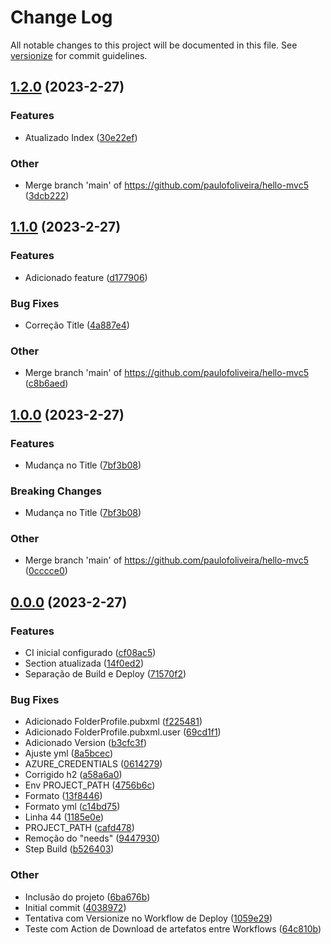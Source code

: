 # Change Log

All notable changes to this project will be documented in this file. See [versionize](https://github.com/versionize/versionize) for commit guidelines.

<a name="1.2.0"></a>
## [1.2.0](https://www.github.com/paulofoliveira/hello-mvc5/releases/tag/v1.2.0) (2023-2-27)

### Features

* Atualizado Index ([30e22ef](https://www.github.com/paulofoliveira/hello-mvc5/commit/30e22efd18c2d2ac276e869559dfeb9f042fa5db))

### Other

* Merge branch 'main' of https://github.com/paulofoliveira/hello-mvc5 ([3dcb222](https://www.github.com/paulofoliveira/hello-mvc5/commit/3dcb2224c6dacac6e2c92ba93913a69b049d468a))

<a name="1.1.0"></a>
## [1.1.0](https://www.github.com/paulofoliveira/hello-mvc5/releases/tag/v1.1.0) (2023-2-27)

### Features

* Adicionado feature ([d177906](https://www.github.com/paulofoliveira/hello-mvc5/commit/d17790694a86f8f9934fe0398c76c49a49f220d2))

### Bug Fixes

* Correção Title ([4a887e4](https://www.github.com/paulofoliveira/hello-mvc5/commit/4a887e4a4c2f180b4a637092fae53926984cfe20))

### Other

* Merge branch 'main' of https://github.com/paulofoliveira/hello-mvc5 ([c8b6aed](https://www.github.com/paulofoliveira/hello-mvc5/commit/c8b6aed72c556fb4ca79c8f639704d62c97d8475))

<a name="1.0.0"></a>
## [1.0.0](https://www.github.com/paulofoliveira/hello-mvc5/releases/tag/v1.0.0) (2023-2-27)

### Features

* Mudança no Title ([7bf3b08](https://www.github.com/paulofoliveira/hello-mvc5/commit/7bf3b08e30323ba05e5f904dcafa03149347a496))

### Breaking Changes

* Mudança no Title ([7bf3b08](https://www.github.com/paulofoliveira/hello-mvc5/commit/7bf3b08e30323ba05e5f904dcafa03149347a496))

### Other

* Merge branch 'main' of https://github.com/paulofoliveira/hello-mvc5 ([0cccce0](https://www.github.com/paulofoliveira/hello-mvc5/commit/0cccce0745cd0365b27f46a4bce8bb4c8f462cdd))

<a name="0.0.0"></a>
## [0.0.0](https://www.github.com/paulofoliveira/hello-mvc5/releases/tag/v0.0.0) (2023-2-27)

### Features

* CI inicial configurado ([cf08ac5](https://www.github.com/paulofoliveira/hello-mvc5/commit/cf08ac5ab8bf8775ebc4e33d1a54198387f993e8))
* Section atualizada ([14f0ed2](https://www.github.com/paulofoliveira/hello-mvc5/commit/14f0ed26c314c7894c6ee52d94c9df16731d7249))
* Separação de Build e Deploy ([71570f2](https://www.github.com/paulofoliveira/hello-mvc5/commit/71570f22d9ed71cd6de1a906badec1211e5a4443))

### Bug Fixes

* Adicionado FolderProfile.pubxml ([f225481](https://www.github.com/paulofoliveira/hello-mvc5/commit/f225481e5bbccbe632182f5647ea102f570325d2))
* Adicionado FolderProfile.pubxml.user ([69cd1f1](https://www.github.com/paulofoliveira/hello-mvc5/commit/69cd1f1b9ca1e6b5cf56f1ee6599f970ad406e26))
* Adicionado Version ([b3cfc3f](https://www.github.com/paulofoliveira/hello-mvc5/commit/b3cfc3fe56bf49b65a82820d476209c251395293))
* Ajuste yml ([8a5bcec](https://www.github.com/paulofoliveira/hello-mvc5/commit/8a5bcec60851ae839f8176dd361651f35645b5d7))
* AZURE_CREDENTIALS ([0614279](https://www.github.com/paulofoliveira/hello-mvc5/commit/06142794e326c29add031ab822713b89ad469ed8))
* Corrigido h2 ([a58a6a0](https://www.github.com/paulofoliveira/hello-mvc5/commit/a58a6a077dc2b4c27100e1582783b16c681a7c9a))
* Env PROJECT_PATH ([4756b6c](https://www.github.com/paulofoliveira/hello-mvc5/commit/4756b6ce0eae3dfb58c964049ff12089142c16e7))
* Formato ([13f8446](https://www.github.com/paulofoliveira/hello-mvc5/commit/13f844634480d67cf1727f7bf6f6c9a4452a7cc9))
* Formato yml ([c14bd75](https://www.github.com/paulofoliveira/hello-mvc5/commit/c14bd75f2d468389bd6f0c7565c9b10a54e57976))
* Linha 44 ([1185e0e](https://www.github.com/paulofoliveira/hello-mvc5/commit/1185e0ea56e6ef510b8327584b192bb1d77e6b50))
* PROJECT_PATH ([cafd478](https://www.github.com/paulofoliveira/hello-mvc5/commit/cafd478536939700e20cdd6b563a1b7919248efe))
* Remoção do "needs" ([9447930](https://www.github.com/paulofoliveira/hello-mvc5/commit/94479306087d39553864fd15a8eb4f83d4f514e3))
* Step Build ([b526403](https://www.github.com/paulofoliveira/hello-mvc5/commit/b5264037073a6c8c0b24cdfdb74b250785713c35))

### Other

* Inclusão do projeto ([6ba676b](https://www.github.com/paulofoliveira/hello-mvc5/commit/6ba676b00bcfd5f644b42e3da9828959504da8b1))
* Initial commit ([4038972](https://www.github.com/paulofoliveira/hello-mvc5/commit/4038972e1f518cfbc9b67a2537aafe9151190674))
* Tentativa com Versionize no Workflow de Deploy ([1059e29](https://www.github.com/paulofoliveira/hello-mvc5/commit/1059e29d40532a3b8f6a857266d2319326467800))
* Teste com Action de Download de artefatos entre Workflows ([64c810b](https://www.github.com/paulofoliveira/hello-mvc5/commit/64c810b13a7c139dbb69caf3ce0433e1a814a1f4))


